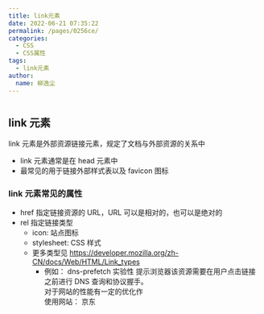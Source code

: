 ```yaml
---
title: link元素
date: 2022-06-21 07:35:22
permalink: /pages/0256ce/
categories:
  - CSS
  - CSS属性
tags:
  - link元素
author: 
  name: 柳逸尘
---
```


#

## link 元素

link 元素是外部资源链接元素，规定了文档与外部资源的关系中 <br/>

- link 元素通常是在 head 元素中
- 最常见的用于链接外部样式表以及 favicon 图标

### link 元素常见的属性

- href 指定链接资源的 URL，URL 可以是相对的，也可以是绝对的
- rel 指定链接类型
  - icon: 站点图标
  - stylesheet: CSS 样式
  - 更多类型见 <a href="https://developer.mozilla.org/zh-CN/docs/Web/HTML/Link_types" target="_blank">https://developer.mozilla.org/zh-CN/docs/Web/HTML/Link_types</a>
    - 例如： dns-prefetch 实验性 提示浏览器该资源需要在用户点击链接之前进行 DNS 查询和协议握手。<br/>对于网站的性能有一定的优化作 <br/>使用网站： 京东
